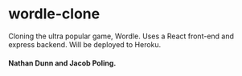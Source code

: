 # wordle-clone
Cloning the ultra popular game, Wordle. Uses a React front-end and express backend. Will be deployed to Heroku.
#### Nathan Dunn and Jacob Poling.
